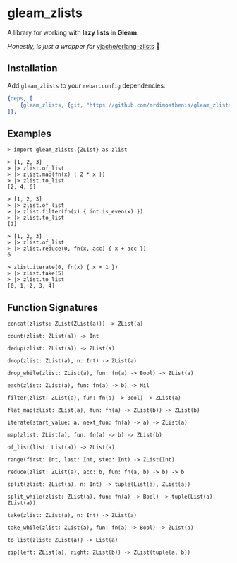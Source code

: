 # gleam_zlists

A library for working with **lazy lists** in **Gleam**.

_Honestly, is just a wrapper for_ [vjache/erlang-zlists](https://github.com/vjache/erlang-zlists) :pleading_face:

## Installation

Add `gleam_zlists` to your `rebar.config` dependencies:

```erlang
{deps, [
    {gleam_zlists, {git, "https://github.com/mrdimosthenis/gleam_zlists", {tag, "0.1"}}
]}.
```

## Examples

```
> import gleam_zlists.{ZList} as zlist

> [1, 2, 3]
> |> zlist.of_list
> |> zlist.map(fn(x) { 2 * x })
> |> zlist.to_list
[2, 4, 6]

> [1, 2, 3]
> |> zlist.of_list
> |> zlist.filter(fn(x) { int.is_even(x) })
> |> zlist.to_list
[2]

> [1, 2, 3]
> |> zlist.of_list
> |> zlist.reduce(0, fn(x, acc) { x + acc })
6

> zlist.iterate(0, fn(x) { x + 1 })
> |> zlist.take(5)
> |> zlist.to_list
[0, 1, 2, 3, 4]
```

## Function Signatures

```
concat(zlists: ZList(ZList(a))) -> ZList(a)
```

```
count(zlist: ZList(a)) -> Int
```

```
dedup(zlist: ZList(a)) -> ZList(a)
```

```
drop(zlist: ZList(a), n: Int) -> ZList(a)
```

```
drop_while(zlist: ZList(a), fun: fn(a) -> Bool) -> ZList(a)
```

```
each(zlist: ZList(a), fun: fn(a) -> b) -> Nil
```

```
filter(zlist: ZList(a), fun: fn(a) -> Bool) -> ZList(a)
```

```
flat_map(zlist: ZList(a), fun: fn(a) -> ZList(b)) -> ZList(b)
```

```
iterate(start_value: a, next_fun: fn(a) -> a) -> ZList(a)
```

```
map(zlist: ZList(a), fun: fn(a) -> b) -> ZList(b)
```

```
of_list(list: List(a)) -> ZList(a)
```

```
range(first: Int, last: Int, step: Int) -> ZList(Int)
```

```
reduce(zlist: ZList(a), acc: b, fun: fn(a, b) -> b) -> b
```

```
split(zlist: ZList(a), n: Int) -> tuple(List(a), ZList(a))
```

```
split_while(zlist: ZList(a), fun: fn(a) -> Bool) -> tuple(List(a), ZList(a))
```

```
take(zlist: ZList(a), n: Int) -> ZList(a)
```

```
take_while(zlist: ZList(a), fun: fn(a) -> Bool) -> ZList(a)
```

```
to_list(zlist: ZList(a)) -> List(a)
```

```
zip(left: ZList(a), right: ZList(b)) -> ZList(tuple(a, b))
```
